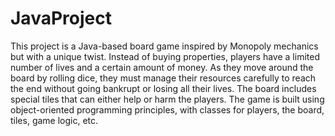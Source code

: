 # JavaProject
This project is a Java-based board game inspired by Monopoly mechanics but with a unique twist. Instead of buying properties, players have a limited number of lives and a certain amount of money. As they move around the board by rolling dice, they must manage their resources carefully to reach the end without going bankrupt or losing all their lives. The board includes special tiles that can either help or harm the players. The game is built using object-oriented programming principles, with classes for players, the board, tiles, game logic, etc.